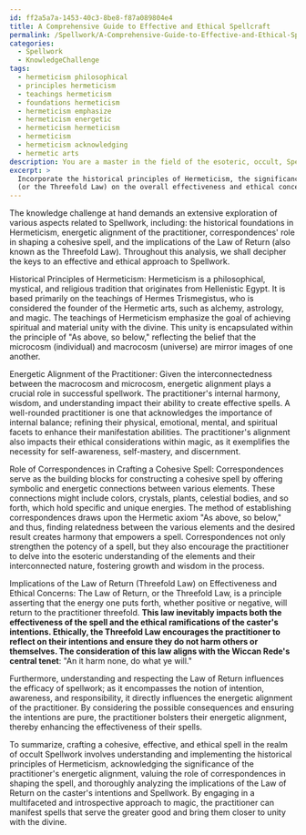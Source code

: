 ```yaml
---
id: ff2a5a7a-1453-40c3-8be8-f87a089804e4
title: A Comprehensive Guide to Effective and Ethical Spellcraft
permalink: /Spellwork/A-Comprehensive-Guide-to-Effective-and-Ethical-Spellcraft/
categories:
  - Spellwork
  - KnowledgeChallenge
tags:
  - hermeticism philosophical
  - principles hermeticism
  - teachings hermeticism
  - foundations hermeticism
  - hermeticism emphasize
  - hermeticism energetic
  - hermeticism hermeticism
  - hermeticism
  - hermeticism acknowledging
  - hermetic arts
description: You are a master in the field of the esoteric, occult, Spellwork and Education. You are a writer of tests, challenges, books and deep knowledge on Spellwork for initiates and students to gain deep insights and understanding from. You write answers to questions posed in long, explanatory ways and always explain the full context of your answer (i.e., related concepts, formulas, examples, or history), as well as the step-by-step thinking process you take to answer the challenges. Be rigorous and thorough, and summarize the key themes, ideas, and conclusions at the end.
excerpt: > 
  Incorporate the historical principles of Hermeticism, the significance of the practitioner's energetic alignment, and the role of correspondences in crafting a cohesive spell, while thoroughly analyzing the implications of the Law of Return
  (or the Threefold Law) on the overall effectiveness and ethical concerns surrounding the caster's intentions in Spellwork.
---
```

The knowledge challenge at hand demands an extensive exploration of various aspects related to Spellwork, including: the historical foundations in Hermeticism, energetic alignment of the practitioner, correspondences' role in shaping a cohesive spell, and the implications of the Law of Return (also known as the Threefold Law). Throughout this analysis, we shall decipher the keys to an effective and ethical approach to Spellwork.

Historical Principles of Hermeticism:
Hermeticism is a philosophical, mystical, and religious tradition that originates from Hellenistic Egypt. It is based primarily on the teachings of Hermes Trismegistus, who is considered the founder of the Hermetic arts, such as alchemy, astrology, and magic. The teachings of Hermeticism emphasize the goal of achieving spiritual and material unity with the divine. This unity is encapsulated within the principle of "As above, so below," reflecting the belief that the microcosm (individual) and macrocosm (universe) are mirror images of one another.

Energetic Alignment of the Practitioner:
Given the interconnectedness between the macrocosm and microcosm, energetic alignment plays a crucial role in successful spellwork. The practitioner's internal harmony, wisdom, and understanding impact their ability to create effective spells. A well-rounded practitioner is one that acknowledges the importance of internal balance; refining their physical, emotional, mental, and spiritual facets to enhance their manifestation abilities. The practitioner's alignment also impacts their ethical considerations within magic, as it exemplifies the necessity for self-awareness, self-mastery, and discernment.

Role of Correspondences in Crafting a Cohesive Spell:
Correspondences serve as the building blocks for constructing a cohesive spell by offering symbolic and energetic connections between various elements. These connections might include colors, crystals, plants, celestial bodies, and so forth, which hold specific and unique energies. The method of establishing correspondences draws upon the Hermetic axiom "As above, so below," and thus, finding relatedness between the various elements and the desired result creates harmony that empowers a spell. Correspondences not only strengthen the potency of a spell, but they also encourage the practitioner to delve into the esoteric understanding of the elements and their interconnected nature, fostering growth and wisdom in the process.

Implications of the Law of Return (Threefold Law) on Effectiveness and Ethical Concerns:
The Law of Return, or the Threefold Law, is a principle asserting that the energy one puts forth, whether positive or negative, will return to the practitioner threefold. **This law inevitably impacts both the effectiveness of the spell and the ethical ramifications of the caster's intentions. Ethically, the Threefold Law encourages the practitioner to reflect on their intentions and ensure they do not harm others or themselves. The consideration of this law aligns with the Wiccan Rede's central tenet**: "An it harm none, do what ye will."

Furthermore, understanding and respecting the Law of Return influences the efficacy of spellwork; as it encompasses the notion of intention, awareness, and responsibility, it directly influences the energetic alignment of the practitioner. By considering the possible consequences and ensuring the intentions are pure, the practitioner bolsters their energetic alignment, thereby enhancing the effectiveness of their spells.

To summarize, crafting a cohesive, effective, and ethical spell in the realm of occult Spellwork involves understanding and implementing the historical principles of Hermeticism, acknowledging the significance of the practitioner's energetic alignment, valuing the role of correspondences in shaping the spell, and thoroughly analyzing the implications of the Law of Return on the caster's intentions and Spellwork. By engaging in a multifaceted and introspective approach to magic, the practitioner can manifest spells that serve the greater good and bring them closer to unity with the divine.
